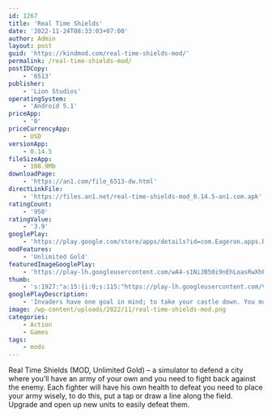 ```yaml
---
id: 1267
title: 'Real Time Shields'
date: '2022-11-24T08:33:03+07:00'
author: Admin
layout: post
guid: 'https://kindmod.com/real-time-shields-mod/'
permalink: /real-time-shields-mod/
postIDCopy:
    - '6513'
publisher:
    - 'Lion Studios'
operatingSystem:
    - 'Android 5.1'
priceApp:
    - '0'
priceCurrencyApp:
    - USD
versionApp:
    - 0.14.5
fileSizeApp:
    - 108.9Mb
downloadPage:
    - 'https://an1.com/file_6513-dw.html'
directLinkFile:
    - 'https://files.an1.net/real-time-shields-mod_0.14.5-an1.com.apk'
ratingCount:
    - '950'
ratingValue:
    - '3.9'
googlePlay:
    - 'https://play.google.com/store/apps/details?id=com.Eageron.apps.RealTimeShields'
modFeatures:
    - 'Unlimited Gold'
featuredImageGooglePlay:
    - 'https://play-lh.googleusercontent.com/wA4-s1NiJB50i9nEhLoasRwXhPOOMXswWHFdtgIZjOFUrXjWZiN_zj4EizboFPUqfQ'
thumb:
    - 's:1927:"a:15:{i:0;s:115:"https://play-lh.googleusercontent.com/V7NEyyCynqWpjVL5CeZYnClB4VJRAy5JpZwdKZAnMONDcNeOOn8xdco1RgC477fZJQI=w526-h296";i:1;s:114:"https://play-lh.googleusercontent.com/8MzufM0doYTzpuXWioEFxhCm5-mCwpL72foRxO4DJmQwfQLgWcz_7Sa_K6rvzrHYFw=w526-h296";i:2;s:116:"https://play-lh.googleusercontent.com/Y55rIrM1EqrArmRoKqtaddX5ogXWqwRlfp1kmPm_FBO3wLqtnPuPuA1I7Lm4ABfPJDpB=w526-h296";i:3;s:114:"https://play-lh.googleusercontent.com/cgDAevIpx_3ixeCk6TQ5J_JU9WKj4Q6Vnv5g1HILVh8uoydnP7Sorv7ACltPMAMRKw=w526-h296";i:4;s:115:"https://play-lh.googleusercontent.com/Az7_bDq76Snt2oyUJTjrNjRYFdKyduZ4Uwf5P9qT_hDUOb9aGdc25yKyrt570DBiiks=w526-h296";i:5;s:114:"https://play-lh.googleusercontent.com/5Xfe_jOlx2Nxi5oQBiXU63fYUh2KdvA6EXNXRJ-0xcSL83Owgf72dhcExqD3NU5erw=w526-h296";i:6;s:115:"https://play-lh.googleusercontent.com/YRfAvM5QYhIHRUi8ySdVpODLVZBMm1uCpN5rygg4BDNv7X9jSpoEa0ivgHXrX5VGTCA=w526-h296";i:7;s:114:"https://play-lh.googleusercontent.com/RspFBA6j9n5WPBnu7C2iNjbfImY9WkunUJt59Qcgb9FH0A9f6Ubwn6QM9HPqxEzKfQ=w526-h296";i:8;s:115:"https://play-lh.googleusercontent.com/gTLd3VaAerh55ofA4NxsAzqld27rEyBLFAJzNMLy5zIOLcJrCmvEuUGEeVDS8dkCGkQ=w526-h296";i:9;s:114:"https://play-lh.googleusercontent.com/4jx2Zmw6b-J9l3JajnTxKSCmt9mvl0yyzlXc8NYFGr5j85W0ZuyowixyAM_IU1XK-w=w526-h296";i:10;s:115:"https://play-lh.googleusercontent.com/YxGcmDe0cYyW2w2ehfqc9f0mu7Y2pnFadDshf6envn6lcWqE183s40wE4zFDqoxh3gQ=w526-h296";i:11;s:115:"https://play-lh.googleusercontent.com/d77y00S8a8_X32p-lwJ7mZDwi6JbI1MqNkAc_7tVKERLETzQzZK47RrGSIVYuPT41SE=w526-h296";i:12;s:114:"https://play-lh.googleusercontent.com/3Jm_lY0eWjEZhXZaibl0JTIQcVJPMq6s8gp14xXJcezH-2xsQ1_ZcXi_sBWyPLoEBQ=w526-h296";i:13;s:115:"https://play-lh.googleusercontent.com/IratPtvDVcr0PvE8wmWhIXFbw_rYdz8zqNoVB7eyZNuO7d9UBEd_Ok06RYOiBrkWwy0=w526-h296";i:14;s:115:"https://play-lh.googleusercontent.com/YKRLqIfQqbXA2Sq7oMvgHlnrsCmEf9GgsHflnO6Oui-PM0K6rvjvvLXeDlwdvw5qG5Y=w526-h296";}";'
googlePlayDescription:
    - 'Invaders have one goal in mind; to take your castle down. You must draw and scribble down your formations in order to protect your base! Your troops will follow your command. You must react quickly in real time so they do not reach the tower. The horde will keep coming from different angles. Defend wave after wave until you reach ultimate glory. Can you draw fast enough?. Let your fingers guide you In this unique real time strategy io battle simulation. Draw circles, hearts, curves - whatever it takes to keep your base from harm''s way. Enemies will not be deterred. You can stop them once, but a new wave will come. Power up with upgrades to keep the battle in your favor. Can you hold the power of Xerxes?. New units will come to your aid. Progress as far as you can with upgrades, power ups, unique equipment and by skill. Only the fast drawers can withstand the enemy forces. Use shields, javelins, spears and more to take down the opponents. Watch them shatter into pixie dust as they go down.'
image: /wp-content/uploads/2022/11/real-time-shields-mod.png
categories:
    - Action
    - Games
tags:
    - mods
---
```


Real Time Shields (MOD, Unlimited Gold) – a simulator to defend a city where you’ll have an army of your own and you need to fight back against the enemy. Each fighter will have his own health to defeat you need to place your army wisely, to do this, put a tap or draw a line along the field. Upgrade and open up new units to easily defeat them.